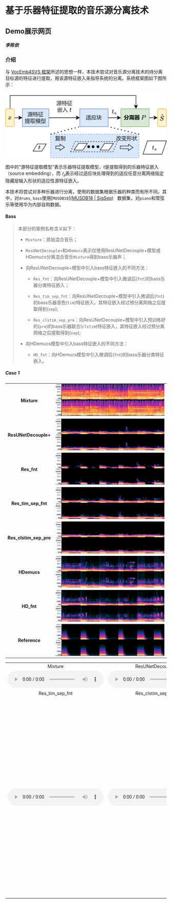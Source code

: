 # 基于乐器特征提取的音乐源分离技术

## Demo展示网页

#### _李陈依_

### 介绍

与 [VocEmb4SVS 框架](http://www.apsipa.org/proceedings/2022/APSIPA%202022/TuAM1-7/1570836845.pdf)所述的思想一样，本技术尝试对音乐源分离技术的待分离目标源的特征进行提取，用该源特征嵌入来指导系统的分离。系统框架图如下图所示：

![框架图](./img/MSS-FW-cn.png)

图中的“源特征提取模型”表示乐器特征提取模型，$t$是提取得到的乐器特征嵌入（source embedding），而 $𝑡_𝑎$表示经过适应块处理得到的适应任意分离网络指定隐藏层输入形状的适应性源特征嵌入。

本技术将尝试对多种乐器进行分离，使用的数据集根据乐器的种类而有所不同。其中，对`drums`, `bass`使用[`MUSDB18`]([MUSDB18 | SigSep](https://sigsep.github.io/datasets/musdb.html#musdb18-compressed-stems))   数据集，对`piano`和管弦乐等使用华为内部自购数据。

#### Bass

> 本部分的案例名称含义如下：
> 
> - `Mixture`：原始混合音乐；
> 
> - `ResUNetDecouple+`和`HDemucs`表示仅使用ResUNetDecouple+模型或HDemucs分离混合音乐`Mixture`得到bass乐器声；
> 
> - 向ResUNetDecouple+模型中引入bass特征嵌入的不同方法：
>   
>   - `Res_fnt`：向ResUNetDecouple+模型中引入微调后(`fnt`)的bass乐器分类特征嵌入；
>   
>   - `Res_tim_sep_fnt`：向ResUNetDecouple+模型中引入微调后(`fnt`)的bass乐器音色(`tim`)特征嵌入，其特征嵌入经过预分离网络之后提取得到(`sep`);
>   
>   - `Res_clstim_sep_pre`：向ResUNetDecouple+模型中引入预训练好的(`pre`)的bass乐器联合(`clstim`)特征嵌入，其特征嵌入经过预分离网络之后提取得到(`sep`);
> 
> - 向HDemucs模型中引入bass特征嵌入的不同方法：
>   
>   - `HD_fnt`：向HDemucs模型中引入微调后(`fnt`)的bass乐器分类特征嵌入。


##### Case 1


<div align='center'>
<table style="margin: 0,auto; align:center; vertical-align:middle; border: none!important">
    <tr>
        <td align='center'> <b>Mixture</b> </td>
        <td> <img src='./img/bass/spec/BrokenMan_mix_1.PNG'  alt='BrokenMan_mix_1' width='100%'></td>
    </tr>
    <tr>
      <td align='middle'> <b>ResUNetDecouple+</b> </td>
        <td> <img src='./img/bass/spec/BrokenMan_Res_1.PNG'  alt='BrokenMan_Res_1' width='100%'></td>
    </tr>
    <tr>
        <td align='center'> <b>Res_fnt</b> </td>
        <td> <img src='./img/bass/spec/BrokenMan_Res_fnt_1.PNG'  alt='BrokenMan_Res_fnt_1' width='100%'></td>
    </tr>
    <tr>
        <td align='center'> <b>Res_tim_sep_fnt</b> </td>
        <td> <img src='./img/bass/spec/BrokenMan_Res_tim_sep_fnt_1.PNG'  alt='BrokenMan_Res_tim_sep_fnt_1' width='100%'></td>
    </tr>
    <tr>
        <td align='center'> <b>Res_clstim_sep_pre</b> </td>
        <td> <img src='./img/bass/spec/BrokenMan_Res_clstim_sep_pre_1.PNG'  alt='BrokenMan_Res_clstim_sep_pre_1' width='100%'></td>
    </tr>
    <tr>
      <td align='center'> <b>HDemucs</b> </td>
        <td> <img src='./img/bass/spec/BrokenMan_HD_1.PNG'  alt='BrokenMan_HD_1' width='100%'></td>
    </tr>
    <tr>
      <td align='center'> <b>HD_fnt</b></td>
        <td> <img src='./img/bass/spec/BrokenMan_HD_fnt_1.PNG'  alt='BrokenMan_HD_fnt_1' width='100%'></td>
    </tr>
    <tr>
      <td align='center'> <b>Reference</b> </td>
        <td> <img src='./img/bass/spec/BrokenMan_bass_1.PNG'  alt='BrokenMan_bass_1' width='100%'></td>
    </tr>
</table>
  
  
 
<table style="margin-left: auto; margin-right: auto; align:center; border: none!important; width: 100%">
    <tr>
        <td align='center'>Mixture</td>
        <td align='center'>ResUNetDecouple+</td>
        <td align='center'>Res_fnt</td>
    </tr>
    <tr>
    	<td align='center' width='30%'>
        <audio controls>
            <source src="./data/bass/SpeakSoftly-BrokenMan_mix_1.wav" type="audio/wav">
            Your browser does not support the audio element.
        </audio>
        </td>
    	<td align='center' width='30%'>
        <audio controls>
            <source src="./data/bass/SpeakSoftly-BrokenMan_Res_1.wav" type="audio/wav">
            Your browser does not support the audio element.
        </audio>
        </td>
    	<td align='center' width='30%'>
        <audio controls>
            <source src="./data/bass/SpeakSoftly-BrokenMan_Res_fnt_1.wav" type="audio/wav">
            Your browser does not support the audio element.
        </audio>
        </td>
    </tr>
	<tr>
        <td align='center'>Res_tim_sep_fnt</td>
        <td align='center'>Res_clstim_sep_pre</td>
        <td align='center'> </td>
    </tr>
    <tr>
    	<td align='center' width='30%'>
        <audio controls>
            <source src="./data/bass/SpeakSoftly-BrokenMan_Res_tim_sep_fnt_1.wav" type="audio/wav">
            Your browser does not support the audio element.
        </audio>
        </td>
    	<td align='center' width='30%'>
        <audio controls>
            <source src="./data/ResUNet_Shore_08bass/SpeakSoftly-BrokenMan_Res_clstim_sep_pre_1.wav" type="audio/wav">
            Your browser does not support the audio element.
        </audio>
        </td>
    	<td align='center' width='30%'>
         
        </td>
    </tr>
    <tr>
    <td align='center'>Reference</td>
    <td align='center'>HDemucs</td>
    <td align='center'>HD_fnt</td>
    </tr>
    <tr>
        <td align='center' width='30%'>
        <audio controls>
            <source src="./data/bass/SpeakSoftly-BrokenMan_bass_1.wav" type="audio/wav">
            Your browser does not support the audio element.
        </audio>
        </td>
        <td align='center' width='30%'>
        <audio controls>
            <source src="./data/bass/SpeakSoftly-BrokenMan_HD_1.wav" type="audio/wav">
            Your browser does not support the audio element.
        </audio>
        </td>
        <td align='center' width='30%'>
        <audio controls>
            <source src="./data/bass/SpeakSoftly-BrokenMan_HD_fnt_1.wav" type="audio/wav">
            Your browser does not support the audio element.
        </audio>
        </td>
    </tr>
    </table>
</div>
    